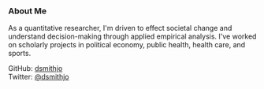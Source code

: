 ### About Me

As a quantitative researcher, I'm driven to effect societal change and understand decision-making through applied empirical analysis. I've worked on scholarly projects in political economy, public health, health care, and sports.


GitHub: [dsmithjo](https://github.com/dsmithjo "dsmithjo")  
Twitter: [@dsmithjo](https://twitter.com/dsmithjo?lang=en "@dsmithjo")

